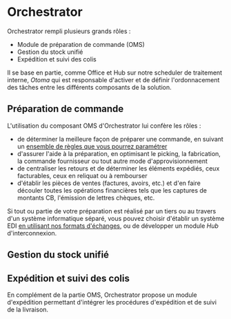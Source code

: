 # Orchestrator

Orchestrator rempli plusieurs grands rôles :

- Module de préparation de commande (OMS)
- Gestion du stock unifié
- Expédition et suivi des colis

Il se base en partie, comme Office et Hub sur notre scheduler de traitement interne, _Otoma_ qui est responsable d'activer et de définir l'ordonnacement des tâches entre les différents composants de la solution.

## Préparation de commande

L'utilisation du composant OMS d'Orchestrator lui confère les rôles :

- de déterminer la meilleure façon de préparer une commande, en suivant un [ensemble de règles que vous pourrez paramétrer](rules/index.md)
- d'assurer l'aide à la préparation, en optimisant le picking, la fabrication, la commande fournisseur ou tout autre mode d'approvisionnement
- de centraliser les retours et de déterminer les éléments expédiés, ceux facturables, ceux en reliquat ou à rembourser
- d'établir les pièces de ventes (factures, avoirs, etc.) et d'en faire découler toutes les opérations financières tels que les captures de montants CB, l'émission de lettres chèques, etc.

Si tout ou partie de votre préparation est réalisé par un tiers ou au travers d'un système informatique séparé, vous pouvez choisir d'établir un système EDI [en utilisant nos formats d'échanges](https://aide.altazion.com/fr-fr/administration/edi/index.html), ou de développer un module _Hub_ d'interconnexion.

## Gestion du stock unifié



## Expédition et suivi des colis

En complément de la partie OMS, Orchestrator propose un module d'expédition permettant d'intégrer les procédures d'expédition et de suivi de la livraison.

